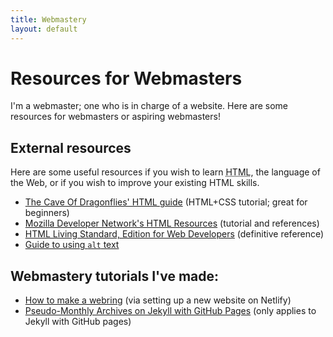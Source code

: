```yaml
---
title: Webmastery
layout: default
---
```

# Resources for Webmasters
I'm a webmaster; one who is in charge of a website. Here are some resources for webmasters or aspiring webmasters!

## External resources
Here are some useful resources if you wish to learn <abbr title="HyperText Markup Language">HTML</abbr>, the language of the Web, or if you wish to improve your existing HTML skills.

- [The Cave Of Dragonflies' HTML guide](https://www.dragonflycave.com/html-guide) (HTML+CSS tutorial; great for beginners)
- [Mozilla Developer Network's HTML Resources](https://developer.mozilla.org/en-US/docs/Web/HTML) (tutorial and references)
- [HTML Living Standard, Edition for Web Developers](https://html.spec.whatwg.org/dev/) (definitive reference)
- [Guide to using `alt` text](https://www.w3.org/WAI/tutorials/images/)

## Webmastery tutorials I've made:

- [How to make a webring](/tutorial/webring) (via setting up a new website on Netlify)
- [Pseudo-Monthly Archives on Jekyll with GitHub Pages](/2020/11/24/pseudo-monthly-archives-on-jekyll-with-github-pages) (only applies to Jekyll with GitHub pages)
